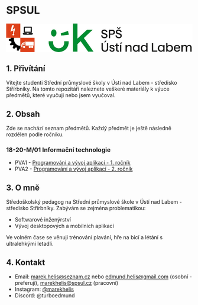 # SPSUL

<img src="https://github.com/TurboEdmund/SPSUL/blob/main/logo_spsul.jpg" alt="logo spsul">

## 1. Přivítání

Vítejte studenti Střední průmyslové školy v Ústí nad Labem - středisko Střírbníky. Na tomto repozitáři naleznete veškeré materiály k výuce předmětů, které vyučuji nebo jsem vyučoval.

## 2. Obsah

Zde se nachází seznam předmětů. Každý předmět je ještě následně rozdělen podle ročníku.

### 18-20-M/01 Informační technologie

* PVA1 - [Programování a vývoj aplikací - 1. ročník](https://github.com/TurboEdmund/SPSUL/tree/main/PVA1)
* PVA2 - [Programování a vývoj aplikací - 2. ročník](https://github.com/TurboEdmund/SPSUL/tree/main/PVA2)

## 3. O mně

Středoškolský pedagog na Střední průmyslové škole v Ústí nad Labem - středisko Střírbníky. Zabývám se zejména problematikou:
* Softwarové inženýrství
* Vývoj desktopových a mobilních aplikací

Ve volném čase se věnuji trénování plavání, hře na bicí a létání s ultralehkými letadli.

## 4. Kontakt

* Email: marek.helis@seznam.cz nebo edmund.helis@gmail.com (osobní - preferuji), marekhelis@spsul.cz (pracovní)
* Instagram: [@marekhelis](https://www.instagram.com/marekhelis/)
* Discord: @turboedmund
